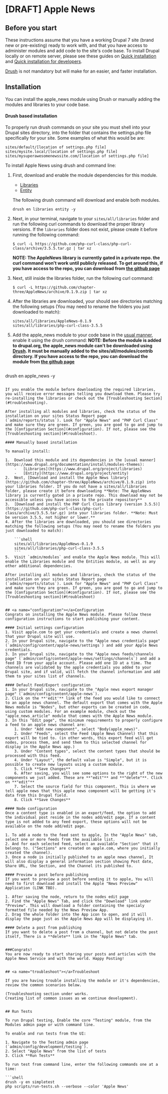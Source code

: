 # [DRAFT] Apple News

## Before you start

These instructions assume that you have a working Drupal 7 site (brand new or pre-existing) ready to work with, and that you have access to administer modules and add code to the site's code base. To install Drupal locally or on remote server, please see these guides on [Quick installation](https://www.drupal.org/documentation/install) and [Quick installation for developers](https://www.drupal.org/documentation/install/developers).

[Drush](https://github.com/drush-ops/drush) is not mandatory but will make for an easier, and faster installation.


## Installation

You can install the apple_news module using Drush or manually adding the modules and libraries to your code base.

#### Drush based installation

To properly run drush commands on your site you must shell into your Drupal sites directory, into the folder that contains the settings.php file specifically for your site. Some examples of what this would be are: 
```shell
sites/default/[location of settings.php file]
sites/mysite.local/[location of settings.php file]
sites/mysuperawesomenewssite.com/[location of settings.php file]
```

To install Apple News using drush and command line: 


1. First, download and enable the module dependencies for this module.     
    -   [Libraries](https://www.drupal.org/project/libraries)
    -   [Entity](https://www.drupal.org/project/entity)
    
    The following drush command will download and enable both modules.
    
    ```shell
    drush en libraries entity -y
    ```
2. Next, in your terminal, navigate to your `sites/all/libraries` folder and run the following curl commands to download the proper library versions. If the `libraries` folder does not exist, please create it before running the following command: 
    
    ```shell
    $ curl -L https://github.com/php-curl-class/php-curl-class/archive/3.5.5.tar.gz | tar xz
    ```
     **NOTE: The AppleNews library is currently gated in a private repo. the curl command won't work until publicly released. To get around this, if you have access to the repo, you can download from [the github page](https://github.com/chapter-three/AppleNews/tree/0.1.9)**
3. Next, still inside the libraries folder, run the following curl command:

    ```shell
    $ curl -L https://github.com/chapter-three/AppleNews/archive/0.1.9.zip | tar xz
    ```
4. After the libraries are downloaded, your should see directories matching the following setups (You may need to rename the folders you just downloaded to match):

    ```shell
    sites/all/libraries/AppleNews-0.1.9
    sites/all/libraries/php-curl-class-3.5.5
    ```
    
5. Add the apple_news module to your code base in the [usual manner](https://www.drupal.org/documentation/install/modules-themes), enable it using the drush command:
**NOTE: Before the module is added to drupal.org, the apple_news module can't be downloaded using [Drush](https://github.com/drush-ops/drush). It must be manually added to the sites/all/modules/contrib directory. If you have access to the repo, you can download the module from [the github page](https://github.com/chapter-three/apple_news)**

    ```shell
drush en apple_news -y
```

If you enable the module before downloading the required libraries, you will receive error messages telling you download them. Please try re-installing the libraries or check out the [Troubleshooting Section](#troubleshooting).

After installing all modules and libraries, check the status of the installation on your sites Status Report page (`admin/reports/status`). Look for "Apple News" and "PHP Curl Class" and make sure they are green. If green, you are good to go and jump to the [Configuration Section](#configuration). If not, please see the [Troubleshooting section](#troubleshoot).

#### Manually based installation

To manually install:

1.  Download this module and its dependencies in the [usual manner](https://www.drupal.org/documentation/install/modules-themes):
    -   [Libraries](https://www.drupal.org/project/libraries)
    -   [Entity](https://www.drupal.org/project/entity)
2.  Next, [Download and install the Apple News library](https://github.com/chapter-three/AppleNews/archive/0.1.9.zip) into your libraries folder. If you do not have a sites/all/libraries folder, please create it before downloading **Note: The AppleNews library is currently gated in a private repo. This download may not be accessible unless you have access to the private repository**
3.  [Download and install the PHP Curl Class library (version 3.5.5)](https://github.com/php-curl-class/php-curl-class/archive/3.5.5.tar.gz) into your libraries folder. **Note: Must be version 3.5.5, not higher or lower.**
4. After the libraries are downloaded, you should see directories matching the following setups (You may need to rename the folders you just downloaded to match):

    ```shell
    sites/all/libraries/AppleNews-0.1.9
    sites/all/libraries/php-curl-class-3.5.5
    ```
5.  Visit `admin/modules` and enable the Apple News module. This will enable the Libraries module and the Entities module, as well as any other additional dependencies. 

After installing all modules and libraries, check the status of the installation on your sites Status Report page (`admin/reports/status`). Look for "Apple News" and "PHP Curl Class" and make sure they are green. If green, you are good to go and jump to the [Configuration Section](#configuration). If not, please see the [Troubleshooting section](#troubleshoot)


## <a name="configuration"></a>Configuration
Congrats on installing the Apple News module. Please follow these configuration instructions to start publishing your content.

#### Initial settings configuration
1. Visit apple.com to get your credentials and create a news channel that your Drupal site will use.
2. In your Drupal site, navigate to the "Apple news credentials page" (`admin/config/content/apple-news/settings`) and add your Apple News credentials.
3. In your Drupal site, navigate to the "Apple news feeds/channels page" (`admin/config/content/apple-news/settings/channels`) and add a feed ID from your apple account. Please add one ID at a time. The channels are validated by the apple credentials you added to your Drupal site, and if valid, will fetch the channel information and add them to your sites list of channels.

#### Default Feed/Export configuration
1. In your Drupal site, navigate to the "Apple news export manager page" (`admin/config/content/apple-news`).
2. Click on the **'edit'** link of the feed you would like to connect to an apple news channel. The default export that comes with the Apple News module is "Nodes", but other exports can be created in code, using custom modules. For an example module, check out the "apple_news_article" module that comes with the Apple News module.
3. In this "Edit page", the minimum requirements to properly configure a feed to an apple news channel are:
    1. Under "Add new component", select "Body(apple_news)".
    2. Under "Feeds", select the Feed (Apple News Channel) that this export will be tied to. (in other words, this export feed will get nodes, process them, and send them to this selected channel for display in the Apple News app.)
    3. Under "Content types", select the content types that should be processed with this feed.
    4. Under "Layout", the default value is "Simple", but it is possible to create new layouts using a custom module.
    5. Click **Save Changes**
    6. After saving, you will see some options to the right of the new components we just added. These are **"edit"** and **"delete"**. Click on **"edit"**
    7. Select the source field for this component. This is where we tell apple news that this apple news component will be getting it's data from this Drupal field.
    8. Click **Save Changes**

#### Node configuration
Once a content type is enabled in an export/feed, the option to add the individual post reside in the nodes add/edit page. If a content type is not added to any feed export, these options will not be available on the node add/edit page.

1. To add a node to the feed sent to apple, In the "Apple News" tab, select one or more feeds from the available list. 
2. And for each selected feed, select an available "Section" that it belongs to. ("Sections" are created on apple.com, where you initially created the channel).
3. Once a node is initially published to an apple news channel, It will also display a general information section showing Post date, Share URL, the Section, and the Channel its published to.

#### Preview a post before publishing
If you want to preview a post before sending it to apple, You will need to first download and install the Apple "News Preview" Application (LINK TBD).

1. After saving the node, return to the nodes edit page
2. Find the "Apple News" Tab, and click the "Download" link under "Preview". This will download a folder containing the specialy formatted file needed by the News Preview App.
2. Drag the whole folder into the App icon to open, and it will display the page just as the Apple News App will be displaying it.

#### Delete a post from publishing
If you want to delete a post from a channel, but not delete the post itself, There is a **delete** link in the "Apple News" tab.


###Congrats!
You are now ready to start sharing your posts and articles with the Apple News Service and with the world. Happy Posting!


## <a name="troubleshoot"></a>Troubleshoot

If you are having trouble installing the module or it's dependencies, review the common scenarios below.

(Troubleshooting section under works. 
Creating list of common issues as we continue development).


## Run Tests

To run Drupal testing, Enable the core "Testing" module, from the Modules admin page or with command line.

To enable and run tests from the UI:

1. Navigate to the Testing admin page (`admin/config/development/testing`).
2. Select "Apple News" from the list of tests
3. Click **Run Tests**

To run test from command line, enter the following commands one at a time:

```shell
drush -y en simpletest
php scripts/run-tests.sh --verbose --color 'Apple News'
```

